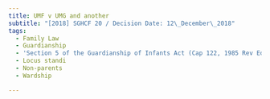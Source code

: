 ```yaml
---
title: UMF v UMG and another
subtitle: "[2018] SGHCF 20 / Decision Date: 12\_December\_2018"
tags:
  - Family Law
  - Guardianship
  - 'Section 5 of the Guardianship of Infants Act (Cap 122, 1985 Rev Ed)'
  - Locus standi
  - Non-parents
  - Wardship

---
```

